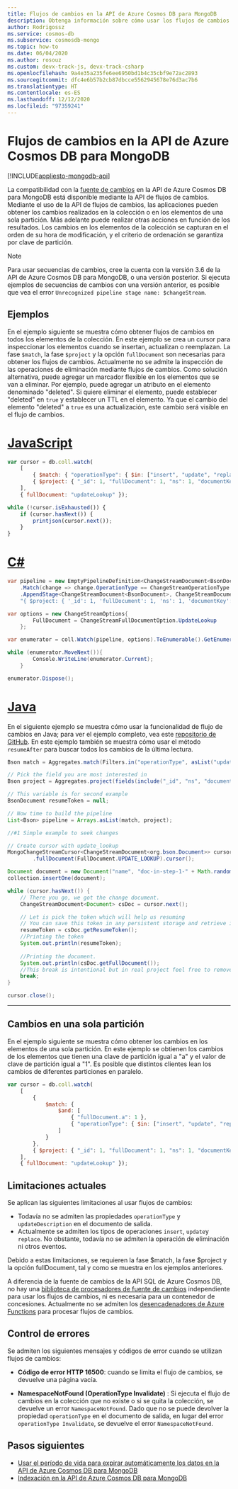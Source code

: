 ```yaml
---
title: Flujos de cambios en la API de Azure Cosmos DB para MongoDB
description: Obtenga información sobre cómo usar los flujos de cambios en la API de Azure Cosmos DB para MongoDB con el fin de obtener los cambios realizados en sus datos.
author: Rodrigossz
ms.service: cosmos-db
ms.subservice: cosmosdb-mongo
ms.topic: how-to
ms.date: 06/04/2020
ms.author: rosouz
ms.custom: devx-track-js, devx-track-csharp
ms.openlocfilehash: 9a4e35a235fe6ee6950bd1b4c35cbf9e72ac2893
ms.sourcegitcommit: dfc4e6b57b2cb87dbcce5562945678e76d3ac7b6
ms.translationtype: HT
ms.contentlocale: es-ES
ms.lasthandoff: 12/12/2020
ms.locfileid: "97359241"
---
```

# <a name="change-streams-in-azure-cosmos-dbs-api-for-mongodb"></a>Flujos de cambios en la API de Azure Cosmos DB para MongoDB
[!INCLUDE[appliesto-mongodb-api](includes/appliesto-mongodb-api.md)]

La compatibilidad con la [fuente de cambios](change-feed.md) en la API de Azure Cosmos DB para MongoDB está disponible mediante la API de flujos de cambios. Mediante el uso de la API de flujos de cambios, las aplicaciones pueden obtener los cambios realizados en la colección o en los elementos de una sola partición. Más adelante puede realizar otras acciones en función de los resultados. Los cambios en los elementos de la colección se capturan en el orden de su hora de modificación, y el criterio de ordenación se garantiza por clave de partición.

> [!NOTE]
> Para usar secuencias de cambios, cree la cuenta con la versión 3.6 de la API de Azure Cosmos DB para MongoDB, o una versión posterior. Si ejecuta ejemplos de secuencias de cambios con una versión anterior, es posible que vea el error `Unrecognized pipeline stage name: $changeStream`.

## <a name="examples"></a>Ejemplos

En el ejemplo siguiente se muestra cómo obtener flujos de cambios en todos los elementos de la colección. En este ejemplo se crea un cursor para inspeccionar los elementos cuando se insertan, actualizan o reemplazan. La fase `$match`, la fase `$project` y la opción `fullDocument` son necesarias para obtener los flujos de cambios. Actualmente no se admite la inspección de las operaciones de eliminación mediante flujos de cambios. Como solución alternativa, puede agregar un marcador flexible en los elementos que se van a eliminar. Por ejemplo, puede agregar un atributo en el elemento denominado "deleted". Si quiere eliminar el elemento, puede establecer "deleted" en `true` y establecer un TTL en el elemento. Ya que el cambio del elemento "deleted" a `true` es una actualización, este cambio será visible en el flujo de cambios.

# <a name="javascript"></a>[JavaScript](#tab/javascript)

```javascript
var cursor = db.coll.watch(
    [
        { $match: { "operationType": { $in: ["insert", "update", "replace"] } } },
        { $project: { "_id": 1, "fullDocument": 1, "ns": 1, "documentKey": 1 } }
    ],
    { fullDocument: "updateLookup" });

while (!cursor.isExhausted()) {
    if (cursor.hasNext()) {
        printjson(cursor.next());
    }
}
```

# <a name="c"></a>[C#](#tab/csharp)

```csharp
var pipeline = new EmptyPipelineDefinition<ChangeStreamDocument<BsonDocument>>()
    .Match(change => change.OperationType == ChangeStreamOperationType.Insert || change.OperationType == ChangeStreamOperationType.Update || change.OperationType == ChangeStreamOperationType.Replace)
    .AppendStage<ChangeStreamDocument<BsonDocument>, ChangeStreamDocument<BsonDocument>, BsonDocument>(
    "{ $project: { '_id': 1, 'fullDocument': 1, 'ns': 1, 'documentKey': 1 }}");

var options = new ChangeStreamOptions{
        FullDocument = ChangeStreamFullDocumentOption.UpdateLookup
    };

var enumerator = coll.Watch(pipeline, options).ToEnumerable().GetEnumerator();

while (enumerator.MoveNext()){
        Console.WriteLine(enumerator.Current);
    }

enumerator.Dispose();
```

# <a name="java"></a>[Java](#tab/java)

En el siguiente ejemplo se muestra cómo usar la funcionalidad de flujo de cambios en Java; para ver el ejemplo completo, vea este [repositorio de GitHub](https://github.com/Azure-Samples/azure-cosmos-db-mongodb-java-changestream/blob/main/mongostream/src/main/java/com/azure/cosmos/mongostream/App.java). En este ejemplo también se muestra cómo usar el método `resumeAfter` para buscar todos los cambios de la última lectura. 

```java
Bson match = Aggregates.match(Filters.in("operationType", asList("update", "replace", "insert")));

// Pick the field you are most interested in
Bson project = Aggregates.project(fields(include("_id", "ns", "documentKey", "fullDocument")));

// This variable is for second example
BsonDocument resumeToken = null;

// Now time to build the pipeline
List<Bson> pipeline = Arrays.asList(match, project);

//#1 Simple example to seek changes

// Create cursor with update_lookup
MongoChangeStreamCursor<ChangeStreamDocument<org.bson.Document>> cursor = collection.watch(pipeline)
        .fullDocument(FullDocument.UPDATE_LOOKUP).cursor();

Document document = new Document("name", "doc-in-step-1-" + Math.random());
collection.insertOne(document);

while (cursor.hasNext()) {
    // There you go, we got the change document.
    ChangeStreamDocument<Document> csDoc = cursor.next();

    // Let is pick the token which will help us resuming
    // You can save this token in any persistent storage and retrieve it later
    resumeToken = csDoc.getResumeToken();
    //Printing the token
    System.out.println(resumeToken);
    
    //Printing the document.
    System.out.println(csDoc.getFullDocument());
    //This break is intentional but in real project feel free to remove it.
    break;
}

cursor.close();

```
---

## <a name="changes-within-a-single-shard"></a>Cambios en una sola partición

En el ejemplo siguiente se muestra cómo obtener los cambios en los elementos de una sola partición. En este ejemplo se obtienen los cambios de los elementos que tienen una clave de partición igual a "a" y el valor de clave de partición igual a "1". Es posible que distintos clientes lean los cambios de diferentes particiones en paralelo.

```javascript
var cursor = db.coll.watch(
    [
        { 
            $match: { 
                $and: [
                    { "fullDocument.a": 1 }, 
                    { "operationType": { $in: ["insert", "update", "replace"] } }
                ]
            }
        },
        { $project: { "_id": 1, "fullDocument": 1, "ns": 1, "documentKey": 1} }
    ],
    { fullDocument: "updateLookup" });

```

## <a name="current-limitations"></a>Limitaciones actuales

Se aplican las siguientes limitaciones al usar flujos de cambios:

* Todavía no se admiten las propiedades `operationType` y `updateDescription` en el documento de salida.
* Actualmente se admiten los tipos de operaciones `insert`, `update`y `replace`. No obstante, todavía no se admiten la operación de eliminación ni otros eventos.

Debido a estas limitaciones, se requieren la fase $match, la fase $project y la opción fullDocument, tal y como se muestra en los ejemplos anteriores.

A diferencia de la fuente de cambios de la API SQL de Azure Cosmos DB, no hay una [biblioteca de procesadores de fuente de cambios](change-feed-processor.md) independiente para usar los flujos de cambios, ni es necesaria para un contenedor de concesiones. Actualmente no se admiten los [desencadenadores de Azure Functions](change-feed-functions.md) para procesar flujos de cambios.

## <a name="error-handling"></a>Control de errores

Se admiten los siguientes mensajes y códigos de error cuando se utilizan flujos de cambios:

* **Código de error HTTP 16500**: cuando se limita el flujo de cambios, se devuelve una página vacía.

* **NamespaceNotFound (OperationType Invalidate)** : Si ejecuta el flujo de cambios en la colección que no existe o si se quita la colección, se devuelve un error `NamespaceNotFound`. Dado que no se puede devolver la propiedad `operationType` en el documento de salida, en lugar del error `operationType Invalidate`, se devuelve el error `NamespaceNotFound`.

## <a name="next-steps"></a>Pasos siguientes

* [Usar el período de vida para expirar automáticamente los datos en la API de Azure Cosmos DB para MongoDB](mongodb-time-to-live.md)
* [Indexación en la API de Azure Cosmos DB para MongoDB](mongodb-indexing.md)
